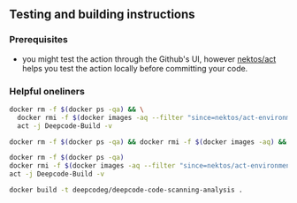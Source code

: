 ## Testing and building instructions

### Prerequisites

- you might test the action through the Github's UI, however [nektos/act](https://github.com/nektos/act) helps you test the action locally before committing your code.

### Helpful oneliners

```bash
docker rm -f $(docker ps -qa) && \
  docker rmi -f $(docker images -aq --filter "since=nektos/act-environments-ubuntu:18.04") && \
  act -j Deepcode-Build -v

docker rm -f $(docker ps -qa) && docker rmi -f $(docker images -aq) && act -j Deepcode-Build -v

docker rm -f $(docker ps -qa)
docker rmi -f $(docker images -aq --filter "since=nektos/act-environments-ubuntu:18.04")
act -j Deepcode-Build -v

docker build -t deepcodeg/deepcode-code-scanning-analysis .
````
